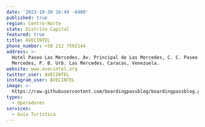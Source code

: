```yaml
---
date: '2023-10-30 16:49 -0400'
published: true
region: Centro-Norte
state: Distrito Capital
featured: true
title: AVECINTEL
phone_number: +58 212 7502144
address: >-
  Hotel Paseo Las Mercedes. Av. Principal de Las Mercedes, C. C. Paseo Las
  Mercedes, P. B. Urb. Las Mercedes. Caracas, Venezuela.
website: www.avecintel.org
twitter_user: AVECINTEL
instagram_user: AVECINTEL
image: >-
  https://raw.githubusercontent.com/boardingpassblog/boardingpassblog.github.io/main/assets/images/AVECINTEL.jpg
types:
  - Operadores
services:
  - Guía Turística
---
```

